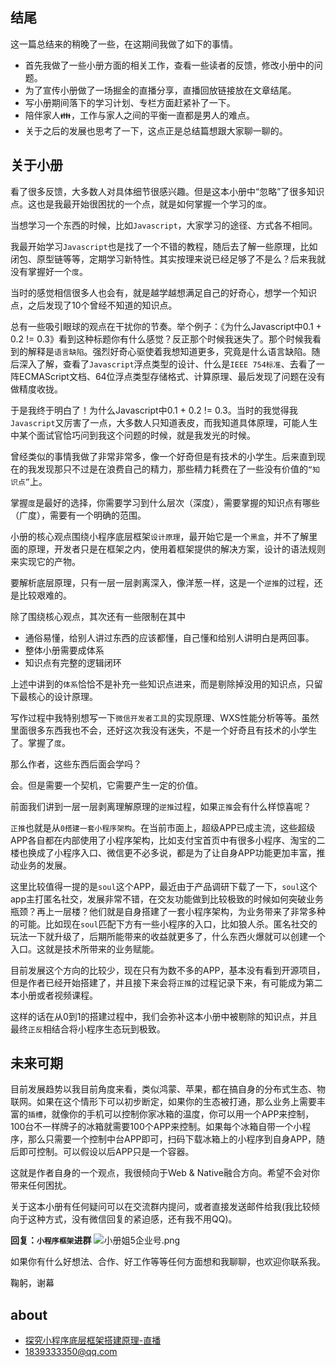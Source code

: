 ﻿## 结尾

这一篇总结来的稍晚了一些，在这期间我做了如下的事情。

- 首先我做了一些小册方面的相关工作，查看一些读者的反馈，修改小册中的问题。
- 为了宣传小册做了一场掘金的直播分享，直播回放链接放在文章结尾。
- 写小册期间落下的学习计划、专栏方面赶紧补了一下。
- 陪伴家人👪，工作与家人之间的平衡一直都是男人的难点。
- 关于之后的发展也思考了一下，这点正是总结篇想跟大家聊一聊的。

## 关于小册

看了很多反馈，大多数人对具体细节很感兴趣。但是这本小册中“忽略”了很多知识点。这也是我最开始很困扰的一个点，就是如何掌握一个学习的`度`。

当想学习一个东西的时候，比如`Javascript`，大家学习的途径、方式各不相同。

我最开始学习`Javascript`也是找了一个不错的教程，随后去了解一些原理，比如闭包、原型链等等，定期学习新特性。其实按理来说已经足够了不是么？后来我就没有掌握好一个`度`。

当时的感觉相信很多人也会有，就是越学越想满足自己的好奇心，想学一个知识点，之后发现了10个曾经不知道的知识点。

总有一些吸引眼球的观点在干扰你的节奏。举个例子：《为什么Javascript中0.1 + 0.2 != 0.3》看到这种标题你有什么感觉？反正那个时候我迷失了。那个时候我看到的解释是`语言缺陷`。强烈好奇心驱使着我想知道更多，究竟是什么语言缺陷。随后深入了解，查看了`Javascript`浮点类型的设计、什么是`IEEE 754标准`、去看了一阵ECMAScript文档、64位浮点类型存储格式、计算原理、最后发现了问题在没有做精度收拢。

于是我终于明白了！为什么Javascript中0.1 + 0.2 != 0.3。当时的我觉得我`Javascript`又厉害了一点，大多数人只知道表皮，而我知道具体原理，可能人生中某个面试官恰巧问到我这个问题的时候，就是我发光的时候。

曾经类似的事情我做了非常非常多，像一个好奇但是有技术的小学生。后来直到现在的我发现那只不过是在浪费自己的精力，那些精力耗费在了一些没有价值的`“知识点”`上。

掌握`度`是最好的选择，你需要学习到什么层次（深度），需要掌握的知识点有哪些（广度），需要有一个明确的范围。

小册的核心观点围绕小程序底层框架`设计原理`，最开始它是一个`黑盒`，并不了解里面的原理，开发者只是在框架之内，使用着框架提供的解决方案，设计的语法规则来实现它的产物。

要解析底层原理，只有一层一层剥离深入，像洋葱一样，这是一个`逆推`的过程，还是比较艰难的。

除了围绕核心观点，其次还有一些限制在其中

- 通俗易懂，给别人讲过东西的应该都懂，自己懂和给别人讲明白是两回事。
- 整体小册需要成体系
- 知识点有完整的逻辑闭环

上述中讲到的`体系`恰恰不是补充一些知识点进来，而是剔除掉没用的知识点，只留下最核心的设计原理。

写作过程中我特别想写一下`微信开发者工具`的实现原理、WXS性能分析等等。虽然里面很多东西我也不会，还好这次我没有迷失，不是一个好奇且有技术的小学生了。掌握了`度`。

那么作者，这些东西后面会学吗？

会。但是需要一个契机，它需要产生一定的价值。

前面我们讲到一层一层剥离理解原理的`逆推`过程，如果`正推`会有什么样惊喜呢？

`正推`也就是从`0搭建一套小程序架构`。在当前市面上，超级APP已成主流，这些超级APP各自都在内部使用了小程序架构，比如支付宝首页中有很多小程序、淘宝的二楼也换成了小程序入口、微信更不必多说，都是为了让自身APP功能更加丰富，推动业务的发展。

这里比较值得一提的是`soul`这个APP，最近由于产品调研下载了一下，`soul`这个app主打匿名社交，发展非常不错，在交友功能做到比较极致的时候如何突破业务瓶颈？再上一层楼？他们就是自身搭建了一套小程序架构，为业务带来了非常多种的可能。比如现在`soul`匹配下方有一些小程序的入口，比如狼人杀。匿名社交的玩法一下就升级了，后期所能带来的收益就更多了，什么东西火爆就可以创建一个入口。这就是技术所带来的业务赋能。

目前发展这个方向的比较少，现在只有为数不多的APP，基本没有看到开源项目，但是作者已经开始搭建了，并且接下来会将`正推`的过程记录下来，有可能成为第二本小册或者视频课程。

这样的话在从0到1的搭建过程中，我们会弥补这本小册中被剔除的知识点，并且最终`正反`相结合将小程序生态玩到极致。

## 未来可期

目前发展趋势以我目前角度来看，类似鸿蒙、苹果，都在搞自身的分布式生态、物联网。如果在这个情形下可以初步断定，如果你的生态被打通，那么业务上需要丰富的`插槽`，就像你的手机可以控制你家冰箱的温度，你可以用一个APP来控制，100台不一样牌子的冰箱就需要100个APP来控制。如果每个冰箱自带一个小程序，那么只需要一个控制中台APP即可，扫码下载冰箱上的小程序到自身APP，随后即可控制。可以假设以后APP只是一个容器。

这就是作者自身的一个观点，我很倾向于Web & Native融合方向。希望不会对你带来任何困扰。

关于这本小册有任何疑问可以在交流群内提问，或者直接发送邮件给我(我比较倾向于这种方式，没有微信回复的紧迫感，还有我不用QQ)。

**回复：`小程序框架`进群**
![小册姐5企业号.png](https://p3-juejin.byteimg.com/tos-cn-i-k3u1fbpfcp/401da20925564608a8dfc1540074a97e~tplv-k3u1fbpfcp-watermark.image?)


如果你有什么好想法、合作、好工作等等任何方面想和我聊聊，也欢迎你联系我。

鞠躬，谢幕

## about

- [探究小程序底层框架搭建原理-直播](https://live.juejin.cn/4354/4261097)
- 1839333350@qq.com

